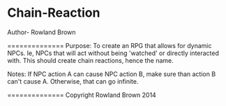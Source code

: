 <h1>Chain-Reaction</h1>
Author- Rowland Brown

==============
Purpose:
To create an RPG that allows for dynamic NPCs. Ie, NPCs that will act without being 'watched' or directly interacted with.
This should create chain reactions, hence the name.

Notes:
If NPC action A can cause NPC action B, make sure than action B can't cause A. Otherwise, that can go infinite.

==============
Copyright Rowland Brown 2014
